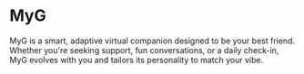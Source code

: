 # MyG
MyG is a smart, adaptive virtual companion designed to be your best friend. Whether you're seeking support, fun conversations, or a daily check-in, MyG evolves with you and tailors its personality to match your vibe.
